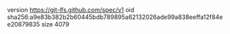 version https://git-lfs.github.com/spec/v1
oid sha256:a9e83b382b2b60445bdb789895a62132026ade99a838eeffa12f84ee20879835
size 4079
